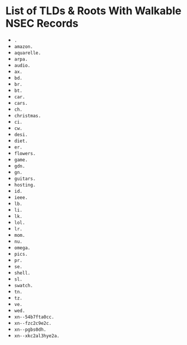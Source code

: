 # List of TLDs & Roots With Walkable NSEC Records

* `.`
* `amazon.`
* `aquarelle.`
* `arpa.`
* `audio.`
* `ax.`
* `bd.`
* `br.`
* `bt.`
* `car.`
* `cars.`
* `ch.`
* `christmas.`
* `ci.`
* `cw.`
* `desi.`
* `diet.`
* `er.`
* `flowers.`
* `game.`
* `gdn.`
* `gn.`
* `guitars.`
* `hosting.`
* `id.`
* `ieee.`
* `lb.`
* `li.`
* `lk.`
* `lol.`
* `lr.`
* `mom.`
* `nu.`
* `omega.`
* `pics.`
* `pr.`
* `se.`
* `shell.`
* `sl.`
* `swatch.`
* `tn.`
* `tz.`
* `ve.`
* `wed.`
* `xn--54b7fta0cc.`
* `xn--fzc2c9e2c.`
* `xn--pgbs0dh.`
* `xn--xkc2al3hye2a.`
